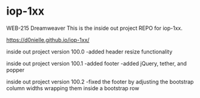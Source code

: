 # iop-1xx

WEB-215 Dreamweaver This is the inside out project REPO for iop-1xx.

<https://d0nielle.github.io/iop-1xx/>

inside out project version 100.0
  -added header resize functionality

  inside out project version 100.1
    -added footer
    -added jQuery, tether, and popper

inside out project version 100.2
  -fixed the footer by adjusting the bootstrap column widths wrapping them inside a bootstrap row

